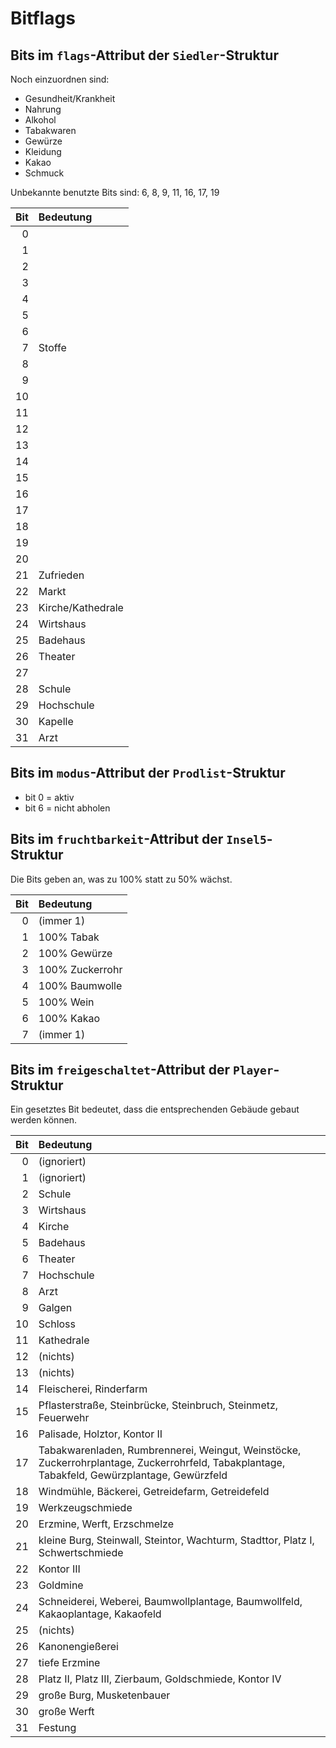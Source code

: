 Bitflags
========

Bits im `flags`-Attribut der `Siedler`-Struktur
-----------------------------------------------

Noch einzuordnen sind:
- Gesundheit/Krankheit
- Nahrung
- Alkohol
- Tabakwaren
- Gewürze
- Kleidung
- Kakao
- Schmuck

Unbekannte benutzte Bits sind: 6, 8, 9, 11, 16, 17, 19

| Bit | Bedeutung         |
|----:|:------------------|
|   0 |                   |
|   1 |                   |
|   2 |                   |
|   3 |                   |
|   4 |                   |
|   5 |                   |
|   6 |                   |
|   7 | Stoffe            |
|   8 |                   |
|   9 |                   |
|  10 |                   |
|  11 |                   |
|  12 |                   |
|  13 |                   |
|  14 |                   |
|  15 |                   |
|  16 |                   |
|  17 |                   |
|  18 |                   |
|  19 |                   |
|  20 |                   |
|  21 | Zufrieden         |
|  22 | Markt             |
|  23 | Kirche/Kathedrale |
|  24 | Wirtshaus         |
|  25 | Badehaus          |
|  26 | Theater           |
|  27 |                   |
|  28 | Schule            |
|  29 | Hochschule        |
|  30 | Kapelle           |
|  31 | Arzt              |

Bits im `modus`-Attribut der `Prodlist`-Struktur
------------------------------------------------

- bit 0 = aktiv
- bit 6 = nicht abholen

Bits im `fruchtbarkeit`-Attribut der `Insel5`-Struktur
------------------------------------------------------

Die Bits geben an, was zu 100% statt zu 50% wächst.

| Bit | Bedeutung       |
|----:|:----------------|
|   0 | (immer 1)       |
|   1 | 100% Tabak      |
|   2 | 100% Gewürze    |
|   3 | 100% Zuckerrohr |
|   4 | 100% Baumwolle  |
|   5 | 100% Wein       |
|   6 | 100% Kakao      |
|   7 | (immer 1)       |

Bits im `freigeschaltet`-Attribut der `Player`-Struktur
-------------------------------------------------------

Ein gesetztes Bit bedeutet, dass die entsprechenden Gebäude gebaut werden können.

| Bit | Bedeutung
|----:|:------------------
|   0 | (ignoriert)
|   1 | (ignoriert)
|   2 | Schule
|   3 | Wirtshaus
|   4 | Kirche
|   5 | Badehaus
|   6 | Theater
|   7 | Hochschule
|   8 | Arzt
|   9 | Galgen
|  10 | Schloss
|  11 | Kathedrale
|  12 | (nichts)
|  13 | (nichts)
|  14 | Fleischerei, Rinderfarm
|  15 | Pflasterstraße, Steinbrücke, Steinbruch, Steinmetz, Feuerwehr
|  16 | Palisade, Holztor, Kontor II
|  17 | Tabakwarenladen, Rumbrennerei, Weingut, Weinstöcke, Zuckerrohrplantage, Zuckerrohrfeld, Tabakplantage, Tabakfeld, Gewürzplantage, Gewürzfeld
|  18 | Windmühle, Bäckerei, Getreidefarm, Getreidefeld
|  19 | Werkzeugschmiede
|  20 | Erzmine, Werft, Erzschmelze
|  21 | kleine Burg, Steinwall, Steintor, Wachturm, Stadttor, Platz I, Schwertschmiede
|  22 | Kontor III
|  23 | Goldmine
|  24 | Schneiderei, Weberei, Baumwollplantage, Baumwollfeld, Kakaoplantage, Kakaofeld
|  25 | (nichts)
|  26 | Kanonengießerei
|  27 | tiefe Erzmine
|  28 | Platz II, Platz III, Zierbaum, Goldschmiede, Kontor IV
|  29 | große Burg, Musketenbauer
|  30 | große Werft
|  31 | Festung
